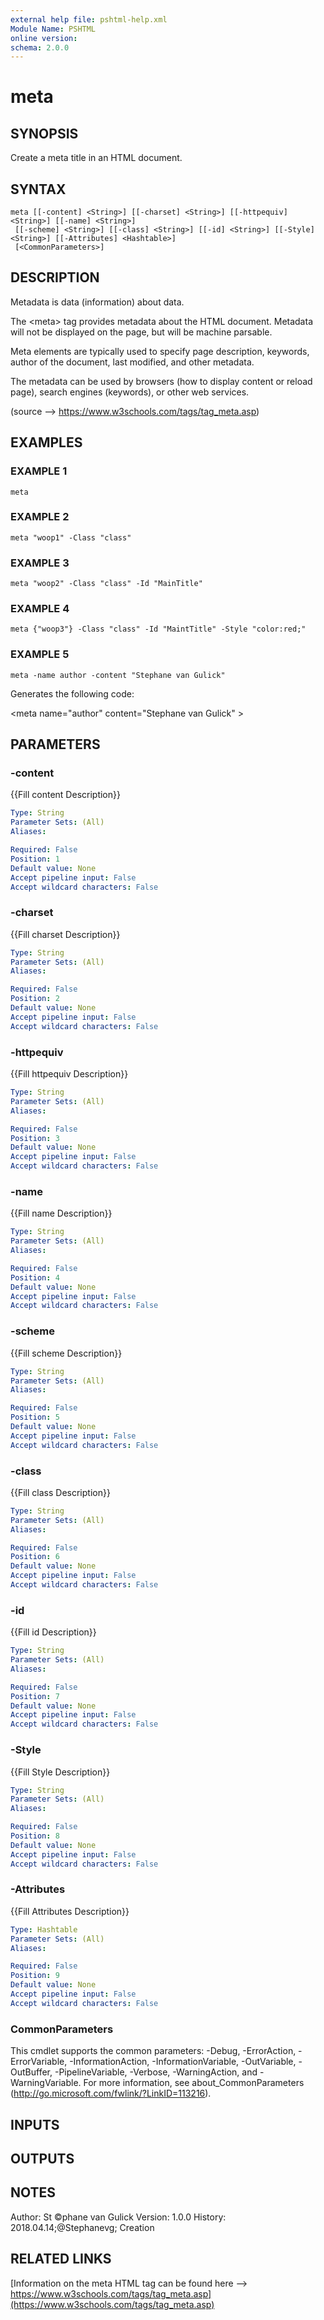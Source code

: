 ```yaml
---
external help file: pshtml-help.xml
Module Name: PSHTML
online version:
schema: 2.0.0
---
```


# meta

## SYNOPSIS
Create a meta title in an HTML document.

## SYNTAX

```
meta [[-content] <String>] [[-charset] <String>] [[-httpequiv] <String>] [[-name] <String>]
 [[-scheme] <String>] [[-class] <String>] [[-id] <String>] [[-Style] <String>] [[-Attributes] <Hashtable>]
 [<CommonParameters>]
```

## DESCRIPTION
Metadata is data (information) about data.

The \<meta\> tag provides metadata about the HTML document.
Metadata will not be displayed on the page, but will be machine parsable.

Meta elements are typically used to specify page description, keywords, author of the document, last modified, and other metadata.

The metadata can be used by browsers (how to display content or reload page), search engines (keywords), or other web services.

(source --\> https://www.w3schools.com/tags/tag_meta.asp)

## EXAMPLES

### EXAMPLE 1
```
meta
```

### EXAMPLE 2
```
meta "woop1" -Class "class"
```

### EXAMPLE 3
```
meta "woop2" -Class "class" -Id "MainTitle"
```

### EXAMPLE 4
```
meta {"woop3"} -Class "class" -Id "MaintTitle" -Style "color:red;"
```

### EXAMPLE 5
```
meta -name author -content "Stephane van Gulick"
```

Generates the following code:

\<meta name="author" content="Stephane van Gulick"  \>

## PARAMETERS

### -content
{{Fill content Description}}

```yaml
Type: String
Parameter Sets: (All)
Aliases:

Required: False
Position: 1
Default value: None
Accept pipeline input: False
Accept wildcard characters: False
```

### -charset
{{Fill charset Description}}

```yaml
Type: String
Parameter Sets: (All)
Aliases:

Required: False
Position: 2
Default value: None
Accept pipeline input: False
Accept wildcard characters: False
```

### -httpequiv
{{Fill httpequiv Description}}

```yaml
Type: String
Parameter Sets: (All)
Aliases:

Required: False
Position: 3
Default value: None
Accept pipeline input: False
Accept wildcard characters: False
```

### -name
{{Fill name Description}}

```yaml
Type: String
Parameter Sets: (All)
Aliases:

Required: False
Position: 4
Default value: None
Accept pipeline input: False
Accept wildcard characters: False
```

### -scheme
{{Fill scheme Description}}

```yaml
Type: String
Parameter Sets: (All)
Aliases:

Required: False
Position: 5
Default value: None
Accept pipeline input: False
Accept wildcard characters: False
```

### -class
{{Fill class Description}}

```yaml
Type: String
Parameter Sets: (All)
Aliases:

Required: False
Position: 6
Default value: None
Accept pipeline input: False
Accept wildcard characters: False
```

### -id
{{Fill id Description}}

```yaml
Type: String
Parameter Sets: (All)
Aliases:

Required: False
Position: 7
Default value: None
Accept pipeline input: False
Accept wildcard characters: False
```

### -Style
{{Fill Style Description}}

```yaml
Type: String
Parameter Sets: (All)
Aliases:

Required: False
Position: 8
Default value: None
Accept pipeline input: False
Accept wildcard characters: False
```

### -Attributes
{{Fill Attributes Description}}

```yaml
Type: Hashtable
Parameter Sets: (All)
Aliases:

Required: False
Position: 9
Default value: None
Accept pipeline input: False
Accept wildcard characters: False
```

### CommonParameters
This cmdlet supports the common parameters: -Debug, -ErrorAction, -ErrorVariable, -InformationAction, -InformationVariable, -OutVariable, -OutBuffer, -PipelineVariable, -Verbose, -WarningAction, and -WarningVariable.
For more information, see about_CommonParameters (http://go.microsoft.com/fwlink/?LinkID=113216).

## INPUTS

## OUTPUTS

## NOTES
Author: St ©phane van Gulick
Version: 1.0.0
History:
    2018.04.14;@Stephanevg; Creation

## RELATED LINKS

[Information on the meta HTML tag can be found here --> https://www.w3schools.com/tags/tag_meta.asp](https://www.w3schools.com/tags/tag_meta.asp)